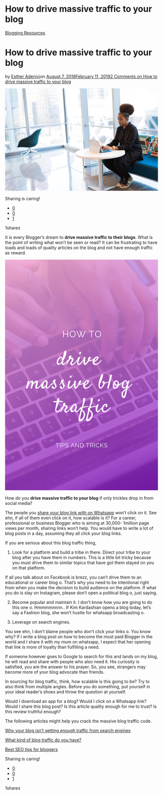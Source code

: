 # How to drive massive traffic to your blog

[Blogging Resources](https://estheradeniyi.com/category/blogging-resources/)
# How to drive massive traffic to your blog

by [Esther Adeniyi](https://estheradeniyi.com/author/esther-adeniyi/)on [August 7, 2018February 11, 2019](https://estheradeniyi.com/how-to-drive-massive-traffic-to-your-blog/)[2 Comments on How to drive massive traffic to your blog](https://estheradeniyi.com/how-to-drive-massive-traffic-to-your-blog/#comments)

![drive massive traffic to your blog](images\Advertise-on-Esther-Adeniyi-1.jpeg)

Sharing is caring!

- [0](https://www.facebook.com/sharer/sharer.php?u=https%3A%2F%2Festheradeniyi.com%2Fhow-to-drive-massive-traffic-to-your-blog%2F&amp;t=How%20to%20drive%20massive%20traffic%20to%20your%20blog)
- [0](https://twitter.com/intent/tweet?text=How%20to%20drive%20massive%20traffic%20to%20your%20blog&amp;url=https%3A%2F%2Festheradeniyi.com%2Fhow-to-drive-massive-traffic-to-your-blog%2F)
- [1](#)

1shares

It is every Blogger&#x2019;s dream to **drive massive traffic to their blogs**. What is the point of writing what won&#x2019;t be seen or read? It can be frustrating to have loads and loads of quality articles on the blog and not have enough traffic as reward.

![drive massive blog traffic](images\drive-massive-blog-traffic.png)

How do you **drive massive traffic to your blog** if only trickles drop in from social media?

The people you [share your blog link with on Whatsapp](https://estheradeniyi.com/how-to-start-blog-on-whatsapp/) won&#x2019;t click on it. See ehn, if all of them even click on it, how scalable is it? For a career, professional or business Blogger who is aiming at 30,000- 1million page views per month, sharing links won&#x2019;t help. You would have to write a lot of blog posts in a day, assuming they all click your blog links.

If you are serious about this blog traffic thing,

1. Look for a platform and build a tribe in there. Direct your tribe to your blog after you have them in numbers. This is a little bit tricky because you must drive them to similar topics that have got them stayed on you on that platform.

If all you talk about on Facebook is brezz, you can&#x2019;t drive them to an educational or career blog o. That&#x2019;s why you need to be intentional right from when you make the decision to build audience on the platform. If what you do is slay on Instagram, please don&#x2019;t open a political blog o, just saying.

2. Become popular and maintain it. I don&#x2019;t know how you are going to do this one o. Hmmmmnnnn.. If Kim Kardashian opens a blog today, let&#x2019;s say a Fashion blog, she won&#x2019;t hustle for whatsapp broadcasting o.

3. Leverage on search engines.

You see ehn, I don&#x2019;t blame people who don&#x2019;t click your links o. You know why? If I write a blog post on how to become the most paid Blogger in the world and I share it with my mum on whatsapp, I expect that her opening that link is more of loyalty than fulfilling a need.

If someone however goes to Google to search for this and lands on my blog, he will read and share with people who also need it. His curiosity is satisfied, you are the answer to his prayer. So, you see, strangers may become more of your blog advocate than friends.

In sourcing for blog traffic, think, how scalable is this going to be? Try to also think from multiple angles. Before you do something, put yourself in your ideal reader&#x2019;s shoes and throw the question at yourself.

Would I download an app for a blog? Would I click on a Whatsapp link? Would I share this blog post? Is this article quality enough for me to trust? Is this review truthful enough?

The following articles might help you crack the massive blog traffic code.

[Why your blog isn&#x2019;t getting enough traffic from search engines](https://estheradeniyi.com/traffic-from-search-engines/)

[What kind of blog traffic do you have?](https://estheradeniyi.com/blog-traffic/)

[Best SEO tips for bloggers](https://estheradeniyi.com/best-seo-tips-for-bloggers/)

Sharing is caring!

- [0](https://www.facebook.com/sharer/sharer.php?u=https%3A%2F%2Festheradeniyi.com%2Fhow-to-drive-massive-traffic-to-your-blog%2F&amp;t=How%20to%20drive%20massive%20traffic%20to%20your%20blog)
- [0](https://twitter.com/intent/tweet?text=How%20to%20drive%20massive%20traffic%20to%20your%20blog&amp;url=https%3A%2F%2Festheradeniyi.com%2Fhow-to-drive-massive-traffic-to-your-blog%2F)
- [1](#)

1shares